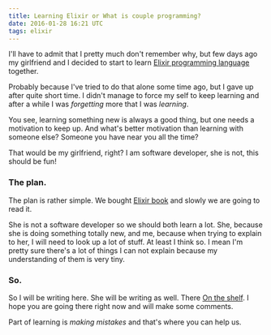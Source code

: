 ```yaml
---
title: Learning Elixir or What is couple programming?
date: 2016-01-28 16:21 UTC
tags: elixir
---
```


I'll have to admit that I pretty much don't remember why, but few days ago my
girlfriend and I decided to start to learn [Elixir programming language](http://elixir-lang.org/) together.

Probably because I've tried to do that alone some time ago, but I gave up after
quite short time. I didn't manage to force my self to keep learning and after
a while I was *forgetting* more that I was *learning*.

You see, learning something new is always a good thing, but one needs a motivation to keep up. And what's better motivation than learning with someone else? Someone you have near you all the time?

That would be my girlfriend, right? I am software developer, she is not, this should be fun!

### The plan.

The plan is rather simple. We bought [Elixir book](https://pragprog.com/book/elixir/programming-elixir) and slowly we are going to read it.

She is not a software developer so we should both learn a lot. She, because she is doing something totally new, and me, because when trying to explain to her, I will need to look up a lot of stuff. At least I think so. I mean I'm pretty sure there's a lot of things I can not explain because my understanding of them is very tiny.

### So.

So I will be writing here. She will be writing as well. There [On the shelf](http://ontheshelf.github.io/). I hope you are going there right now and will make some comments.

Part of learning is *making mistakes* and that's where you can help us.
